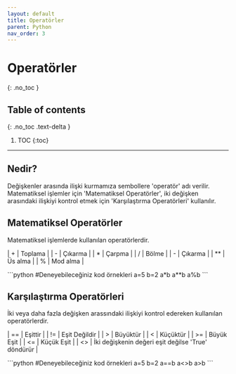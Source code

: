 ```yaml
---
layout: default
title: Operatörler
parent: Python
nav_order: 3
---
```


# Operatörler
{: .no_toc }

## Table of contents
{: .no_toc .text-delta }

1. TOC
{:toc}

---

## Nedir?

Değişkenler arasında ilişki kurmamıza sembollere 'operatör' adı verilir. Matematiksel işlemler için 'Matematiksel Operatörler', iki değişken arasındaki ilişkiyi kontrol etmek için 'Karşılaştırma Operatörleri' kullanılır.

## Matematiksel Operatörler

Matematiksel işlemlerde kullanılan operatörlerdir.

| + | Toplama |
| - | Çıkarma |
| * | Çarpma |
| / | Bölme |
| - | Çıkarma |
| ** | Üs alma |
| % | Mod alma |

<div class="code-example" markdown="1">
```python
#Deneyebileceğiniz kod örnekleri
a=5
b=2
a*b
a**b
a%b
```
</div>

## Karşılaştırma Operatörleri

İki veya daha fazla değişken arassındaki ilişkiyi kontrol edereken kullanılan operatörlerdir.

| == | Eşittir |
| != | Eşit Değildir |
| > | Büyüktür |
| < | Küçüktür |
| >= | Büyük Eşit |
| <= | Küçük Eşit |
| <> | İki değişkenin değeri eşit değilse 'True' döndürür |


<div class="code-example" markdown="1">
```python
#Deneyebileceğiniz kod örnekleri
a=5
b=2
a==b
a<>b
a>b
```
</div>